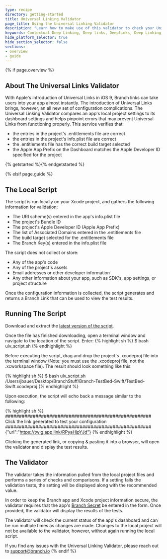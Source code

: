 ```yaml
---
type: recipe
directory: getting-started
title: Universal Linking Validator
page_title: Using the Universal Linking Validator
description: "Learn how to make use of this validator to check your Universal Linking setup"
keywords: Contextual Deep Linking, Deep links, Deeplinks, Deep Linking, Deeplinking, Deferred Deep Linking, Deferred Deeplinking, Google App Indexing, Google App Invites, Apple Universal Links, Apple Spotlight Search, Facebook App Links, AppLinks, Deepviews, Deep views, Dashboard, custom link domain, conversion funnel, funnels, influencers
hide_platform_selector: true
hide_section_selector: false
sections:
- overview
- guide
---
```

{% if page.overview %}

## About The Universal Links Validator

With Apple's introduction of Universal Links in iOS 9, Branch links can take users into your app almost instantly. The introduction of Universal Links brings, however, an all new set of configuration complications. The  Universal Linking Validator compares an app's local project settings to its dashboard settings and helps pinpoint errors that may prevent Universal Links from functioning properly. This service verifies that:

  - the entries in the project's .entitlements file are correct
  - the entries in the project's info.plist file are correct
  - the .entitlements file has the correct build target selected
  - the Apple App Prefix on the Dashboard matches the Apple Developer ID specified for the project


{% getstarted %}{% endgetstarted %}

{% elsif page.guide %}

## The Local Script

The script is run locally on your Xcode project, and gathers the following information for validation:

* The URI scheme(s) entered in the app's info.plist file
* The project's Bundle ID
* The project's Apple Developer ID (Apple App Prefix)
* The list of Associated Domains entered in the .entitlements file
* The build target selected for the .entitlements file
* The Branch Key(s) entered in the info.plist file

The script does not collect or store:

* Any of the app's code
* Any of the project's assets
* Email addresses or other developer information
* Any other information about your app, such as SDK's, app settings, or project structure

Once the configuration information is collected, the script generates and returns a Branch Link that can be used to view the test results.

## Running The Script

Download and extract the [latest version of the script](https://branch.io/resources/universal-links/static/twigScript/ulv_script.sh).

Once the file has finished downloading, open a terminal window and navigate to the location of the script. Enter:
{% highlight sh %}
$ bash ulv_script.sh
{% endhighlight %}

Before executing the script, drag and drop the project's .xcodeproj file into the terminal window (Note: you must use the .xcodeproj file, not the .xcworkspace file). The result should look something like this:

{% highlight sh %}
$ bash ulv_script.sh /Users/jbauer/Desktop/BranchStuff/Branch-TestBed-Swift/TestBed-Swift.xcodeproj
{% endhighlight %}

Upon execution, the script will echo back a message similar to the following:

{% highlight sh %}
#####################################################
 Click the link generated to test your configuration
#####################################################
{"url":"https://twig.app.link/RPyaHjpYJd"}
{% endhighlight %}

Clicking the generated link, or copying & pasting it into a browser, will open the validator and display the test results.

## The Validator

The validator takes the information pulled from the local project files and performs a series of checks and comparisons. If a setting fails the validation tests, the setting will be displayed along with the recommended value.

In order to keep the Branch app and Xcode project information secure, the validator requires that the app's [Branch Secret](https://dashboard.branch.io/settings) be entered in the form. Once provided, the validator will display the results of the tests.

The validator will check the current status of the app's dashboard and can be run multiple times as changes are made. Changes to the local project will not be available to the validator, however, without again running the local script.

If you find any issues with the Universal Linking Validator, please reach out to [support@branch.io](mailto:support@branch.io)
{% endif %}
